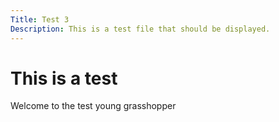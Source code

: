 ```yaml
---
Title: Test 3
Description: This is a test file that should be displayed.
---
```


# This is a test

Welcome to the test young grasshopper

